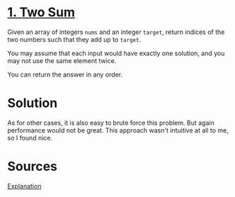 # [1. Two Sum](https://leetcode.com/problems/two-sum/)

Given an array of integers `nums` and an integer `target`, return indices of the two numbers such that they add up to `target`.

You may assume that each input would have exactly one solution, and you may not use the same element twice.

You can return the answer in any order.

# Solution
As for other cases, it is also easy to brute force this problem. But again performance would not be great. This approach wasn't intuitive at all to me, so I found nice.

# Sources
[Explanation](https://646634.medium.com/explaining-leetcodes-two-sum-problem-javascript-ed2718024ccd)